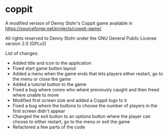 # coppit
A modified version of Denny Stohr's Coppit game available in https://sourceforge.net/projects/coppit-game/

All rights reserved to Denny Stohr under the GNU General Public License version 2.0 (GPLv2)

List of changes:
- Added title and icon to the application
- Fixed start game button layout
- Added a menu when the game ends that lets players either restart, go to the menu or close the game
- Added a tutorial button to the game
- Fixed a bug where cones who where previously caught and then freed where unable to move
- Modified first screen size and added a Coppit logo to it
- Fixed a bug where the buttons to choose the number of players in the first screen didn't appear
- Changed the exit button to an options button where the player can choose to either restart, go to the menu or exit the game
- Refactored a few parts of the code